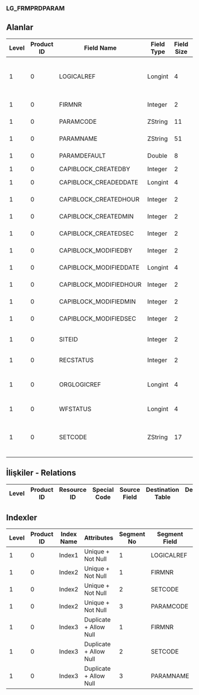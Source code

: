 ### LG_FRMPRDPARAM

## Alanlar

**Level**|**Product ID**|**Field Name**|**Field Type**|**Field Size**|**Field Offset**|**Türkçe Açıklama**|**Expression**
-----|-----|-----|-----|-----|-----|-----|-----
1|0|LOGICALREF|Longint|4|0|Firma Üretim Parametreleri Log. Ref.|Firm Production Parameter Logical Reference
1|0|FIRMNR|Integer|2|4|Firma Numarası|Firm Number
1|0|PARAMCODE|ZString|11|6|Parametre kodu|Parameter Code
1|0|PARAMNAME|ZString|51|17|Parametre açıklaması|Parameter Description
1|0|PARAMDEFAULT|Double|8|68|Parametre öndeğeri|Parameter Default
1|0|CAPIBLOCK_CREATEDBY|Integer|2|76|Oluşturan|Created By
1|0|CAPIBLOCK_CREADEDDATE|Longint|4|78|Oluşturulma Tarihi|Created Date
1|0|CAPIBLOCK_CREATEDHOUR|Integer|2|82|Oluşturulma Saati|Created Hour
1|0|CAPIBLOCK_CREATEDMIN|Integer|2|84|Oluşturulma Dakikası|Created Minute
1|0|CAPIBLOCK_CREATEDSEC|Integer|2|86|Oluşturulma Saniyesi|Created Second
1|0|CAPIBLOCK_MODIFIEDBY|Integer|2|88|Değiştiren|Modified By
1|0|CAPIBLOCK_MODIFIEDDATE|Longint|4|90|Değiştirilme Tarihi|Modified Date
1|0|CAPIBLOCK_MODIFIEDHOUR|Integer|2|94|Değiştirilme Saati|Modified Hour
1|0|CAPIBLOCK_MODIFIEDMIN|Integer|2|96|Değiştirilme Dakikası|Modified Minute
1|0|CAPIBLOCK_MODIFIEDSEC|Integer|2|98|Değiştirilme Saniyesi|Modified Second
1|0|SITEID|Integer|2|100|Veri Merkezi|Data Processing Site
1|0|RECSTATUS|Integer|2|102|Kayıt Durumu|Record Status
1|0|ORGLOGICREF|Longint|4|104|Orijinal Kayıt Log. Ref.|Original Record Logical Reference
1|0|WFSTATUS|Longint|4|108|Kullanımda Değil|Not In Use
1|0|SETCODE|ZString|17|112|Firma Üretim Sabiti Kümesi Kodu|Company Production Constant Cluster Code

## İlişkiler - Relations
**Level**|**Product ID**|**Resource ID**|**Special Code**|**Source Field**|**Destination Table**|**Destination Field**|**Relation Type**|**Extra Condition**
-----|-----|-----|-----|-----|-----|-----|-----|-----

## Indexler
**Level**|**Product ID**|**Index Name**|**Attributes**|**Segment No**|**Segment Field**|**Sense**
-----|-----|-----|-----|-----|-----|-----
1|0|Index1|Unique + Not Null|1|LOGICALREF|Ascending
1|0|Index2|Unique + Not Null|1|FIRMNR|Ascending
1|0|Index2|Unique + Not Null|2|SETCODE|Ascending
1|0|Index2|Unique + Not Null|3|PARAMCODE|Ascending
1|0|Index3|Duplicate + Allow Null|1|FIRMNR|Ascending
1|0|Index3|Duplicate + Allow Null|2|SETCODE|Ascending
1|0|Index3|Duplicate + Allow Null|3|PARAMNAME|Ascending
